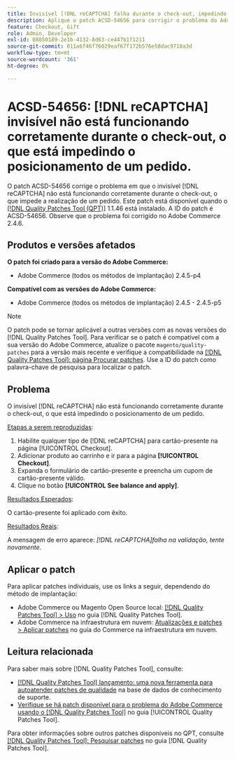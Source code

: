 ```yaml
---
title: Invisível [!DNL reCAPTCHA] falha durante o check-out, impedindo o posicionamento do pedido
description: Aplique o patch ACSD-54656 para corrigir o problema do Adobe Commerce em que invisível [!DNL reCAPTCHA]  não está funcionando corretamente durante o check-out, o que está impedindo a inserção de um pedido.
feature: Checkout, Gift
role: Admin, Developer
exl-id: 08850189-2e1b-4132-8d63-ce447b1f1211
source-git-commit: 011a6f46f76029eaf67f172b576e58dac9710a3d
workflow-type: tm+mt
source-wordcount: '361'
ht-degree: 0%

---
```


# ACSD-54656: [!DNL reCAPTCHA] invisível não está funcionando corretamente durante o check-out, o que está impedindo o posicionamento de um pedido.

O patch ACSD-54656 corrige o problema em que o invisível [!DNL reCAPTCHA] não está funcionando corretamente durante o check-out, o que impede a realização de um pedido. Este patch está disponível quando o [[!DNL Quality Patches Tool (QPT)]](https://experienceleague.adobe.com/pt-br/docs/commerce-operations/tools/quality-patches-tool/quality-patches-tool-to-self-serve-quality-patches) 1.1.46 está instalado. A ID do patch é ACSD-54656. Observe que o problema foi corrigido no Adobe Commerce 2.4.6.

## Produtos e versões afetados

**O patch foi criado para a versão do Adobe Commerce:**

* Adobe Commerce (todos os métodos de implantação) 2.4.5-p4

**Compatível com as versões do Adobe Commerce:**

* Adobe Commerce (todos os métodos de implantação) 2.4.5 - 2.4.5-p5

>[!NOTE]
>
>O patch pode se tornar aplicável a outras versões com as novas versões do [!DNL Quality Patches Tool]. Para verificar se o patch é compatível com a sua versão do Adobe Commerce, atualize o pacote `magento/quality-patches` para a versão mais recente e verifique a compatibilidade na [[!DNL Quality Patches Tool]: página Procurar patches](https://experienceleague.adobe.com/tools/commerce-quality-patches/index.html?lang=pt-BR). Use a ID do patch como palavra-chave de pesquisa para localizar o patch.

## Problema

O invisível [!DNL reCAPTCHA] não está funcionando corretamente durante o check-out, o que está impedindo o posicionamento de um pedido.

<u>Etapas a serem reproduzidas</u>:

1. Habilite qualquer tipo de [!DNL reCAPTCHA] para cartão-presente na página [!UICONTROL Checkout].
1. Adicionar produto ao carrinho e ir para a página **[!UICONTROL Checkout]**.
1. Expanda o formulário de cartão-presente e preencha um cupom de cartão-presente válido.
1. Clique no botão **[!UICONTROL See balance and apply]**.

<u>Resultados Esperados</u>:

O cartão-presente foi aplicado com êxito.

<u>Resultados Reais</u>:

A mensagem de erro aparece: *[!DNL reCAPTCHA]falha na validação, tente novamente*.

## Aplicar o patch

Para aplicar patches individuais, use os links a seguir, dependendo do método de implantação:

* Adobe Commerce ou Magento Open Source local: [[!DNL Quality Patches Tool] > Uso](/help/tools/quality-patches-tool/usage.md) no guia [!DNL Quality Patches Tool].
* Adobe Commerce na infraestrutura em nuvem: [Atualizações e patches > Aplicar patches](https://experienceleague.adobe.com/docs/commerce-cloud-service/user-guide/develop/upgrade/apply-patches.html?lang=pt-BR) no guia do Commerce na infraestrutura em nuvem.

## Leitura relacionada

Para saber mais sobre [!DNL Quality Patches Tool], consulte:

* [[!DNL Quality Patches Tool] lançamento: uma nova ferramenta para autoatender patches de qualidade](https://experienceleague.adobe.com/pt-br/docs/commerce-operations/tools/quality-patches-tool/quality-patches-tool-to-self-serve-quality-patches) na base de dados de conhecimento de suporte.
* [Verifique se há patch disponível para o problema do Adobe Commerce usando o  [!DNL Quality Patches Tool]](/help/tools/quality-patches-tool/patches-available-in-qpt/check-patch-for-magento-issue-with-magento-quality-patches.md) no guia [!UICONTROL Quality Patches Tool].


Para obter informações sobre outros patches disponíveis no QPT, consulte [[!DNL Quality Patches Tool]: Pesquisar patches](https://experienceleague.adobe.com/tools/commerce-quality-patches/index.html?lang=pt-BR) no guia [!DNL Quality Patches Tool].
